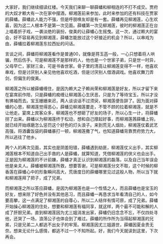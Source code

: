 
大家好，我们继续细读红楼。今天我们来聊一聊薛蟠和柳相连的不打不成交。贾府的大奴才赖大有一次在家中摆酒，柳湘莲前来参加，此时来参加的还有科技在贾家的薛蟠。薛蟠此人能力不强，但是呼朋唤友却是有一套。薛蟠再见柳湘莲，心生欢喜，因为这二人根本不是第一次见面。薛蟠第一次见柳湘莲，彼时的柳湘莲正在台上唱着折子戏，一袭淡绝的装扮，俊美的让薛蟠心生摇曳。这一次，通过赖大的宴会，好不容易再见到柳湘莲，薛蟠怎能放过这个好接近的机会？所以，以串戏为由，薛蟠拉着柳湘莲东拉西扯的问话。

言谈之间，薛蟠将柳湘莲看作是普通00，就像是蒋玉菡一般，一心只想着将人哄骗，然后伤手。可是柳湘莲不是那样的人，他也是一个世家子弟，只是世一时异，父母早亡，家财三金，可是书香世家。骨子里的清高让柳湘莲变得不一样，他喜欢串戏，但是讨厌别人亲见他他喜欢吃酒，但是讨厌别人借酒调戏。他喜欢舞刀弄剑，但偏生的俊美。

柳湘莲之所以被薛蟠缠住，是因为赖大之子赖尚荣和柳湘莲是好友，所以才留下来在宴席前作陪，只是薛蟠的痴缠让柳湘莲心生厌恶，只是为了等待宝玉，所以才没有拂袖而去。宝玉姗姗来迟，两人谈谈话不过须臾，柳湘莲便告辞了。因为面对薛蟠的心思，柳湘莲觉得恶心，薛蟠见柳湘莲要走，不管不顾的拉着柳湘莲，就是不让他走。宴席上宾客众多，柳湘莲也不想砸了好友的场子，所以心生一计，将薛蟠拐了出来。薛蟠以为柳湘莲终于松动，想和自己撑起好事，而柳湘莲茜薛蟠上钩，就已经开始琢磨怎么惩罚这个好色的灯头浪子。来到荒无人烟处，柳湘莲仗着武艺高强，将酒囊饭袋的薛蟠暴打一顿，柳湘莲撒了气，也知道薛蟠背靠贾府势力大，所以逃往了他乡。

两个人的再次见面，其实也是阴差阳错，薛蟠遇到劫匪，柳湘莲仗义出手，其实柳湘莲根本不知道自己出手救的人是薛蟠，就算知道，凭借柳湘莲的侠义也会出手。正是因为柳湘莲的不计前嫌，薛蟠才真正认识到柳湘莲的磊落，以及自己当年误会他是亲夫人。薛蟠被柳湘莲所救，想要答谢，可是柳湘莲分文不取，这个时候的柳香莲在薛蟠心中的形象瞬间高大，荒唐度日的薛蟠哪里见过这般人物，所以当下就和柳湘莲拜了把子，成了兄弟。

而柳湘莲之所以答应薛蟠，是因为柳湘莲也是一个性情之人，而且薛蟠也是宝玉的好友，想来除了好色并没有其他恶习，而且薛蟠一再恳求当年看清自己的人，如今要高攀，这一点满足了柳湘莲的自尊心，所以二人结伴有情可原，成了兄弟。薛蟠开始操心柳湘莲的住处，想要和柳湘莲有福同享，就这样，两个最不可能和解的人成了肝胆兄弟。直到柳湘莲因为尤三姐消发出家，薛蟠仍旧念念不忘，不仅四处寻他，还哭了一场，浪荡公子也体会到了难过。薛蟠的所作所为当得起柳湘莲的兄弟，只是兄弟二人都逃不出女子的牢笼。柳湘莲因尤三姐遁世，薛蟠因夏金贵无奈。想来无论什么感情，都逃不过一个不知所起。好，我们今天就读到这里，下次再会。


